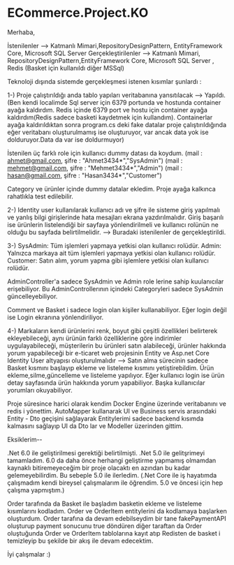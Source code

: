 # ECommerce.Project.KO

Merhaba,

İstenilenler --> Katmanlı Mimari,RepositoryDesignPattern, EntityFramework Core, Microsoft SQL Server
Gerçekleştirilenler --> Katmanlı Mimari, RepositoryDesignPattern,EntityFramework Core, Microsoft SQL Server , Redis (Basket için kullanıldı diğer MSSql)

Teknoloji dışında sistemde gerçekleşmesi istenen kısımlar şunlardı :

1-)
Proje çalıştırıldığı anda tablo yapıları veritabanına yansıtılacak --> Yapıldı. (Ben kendi localimde Sql server için 6379 portunda 
ve hostunda container ayağa kaldırdım. Redis içinde 6379 port ve hostu için container ayağa kaldırdım(Redis sadece basketi kaydetmek için kullandım).
Containerlar ayağa kaldırıldıktan sonra program.cs deki fake datalar proje çalıştırıldığında eğer veritabanı oluşturulmamış ise oluşturuyor,
var ancak data yok ise dolduruyor.Data da var ise doldurmuyor)

İstenilen üç farklı role için kullanıcı dummy datası da koydum.
(mail : ahmet@gmail.com, şifre : "Ahmet3434*","SysAdmin")
(mail : mehmet@gmail.com, şifre : "Mehmet3434*","Admin")
(mail : hasan@gmail.com, şifre : "Hasan3434*","Customer")

Category ve ürünler içinde dummy datalar ekledim. Proje ayağa kalkınca rahatlıkla test edilebilir.

2-)
Identity user kullanılarak kullanıcı adı ve şifre ile sisteme giriş yapılmalı ve yanlış bilgi
girişlerinde hata mesajları ekrana yazdırılmalıdır. Giriş başarılı ise ürünlerin listelendiği bir
sayfaya yönlendirilmeli ve kullanıcı rolünün ne olduğu bu sayfada belirtilmelidir.  --> Buradaki istenilenler de gerçekleştirildi.

3-)
SysAdmin: Tüm işlemleri yapmaya yetkisi olan kullanıcı rolüdür.
Admin: Yalnızca markaya ait tüm işlemleri yapmaya yetkisi olan kullanıcı rolüdür.
Customer: Satın alım, yorum yapma gibi işlemlere yetkisi olan kullanıcı rolüdür.

AdminController'a sadece SysAdmin ve Admin role lerine sahip kuulanıcılar erişebiliyor. Bu AdminControllerının içindeki
Categoryleri sadece SysAdmin güncelleyebiliyor.


Comment ve Basket i sadece login olan kişiler kullanabiliyor. Eğer login değil ise Login ekranına yönlendiriliyor.

4-) Markaların kendi ürünlerini renk, boyut gibi çeşitli özellikleri belirterek ekleyebileceği, aynı
ürünün farklı özelliklerine göre indirimler uygulayabileceği, müşterilerin bu ürünleri satın
alabileceği, ürünler hakkında yorum yapabileceği bir e-ticaret web projesinin Entity ve Asp.net
Core Identity User altyapısı oluşturulmalıdır --> Satın alma sürecinin sadece Basket kısmını başlayıp ekleme ve listeleme kısmını yetiştirebildim.
Ürün ekleme,silme,güncelleme ve listeleme yapılıyor. Eğer kullanıcı login ise ürün detay sayfasında ürün hakkında yorum yapabiliyor. Başka kullanıcılar yorumları 
okuyabiliyor.


Proje süresince harici olarak kendim Docker Engine üzerinde veritabanını ve redis i yönettim. AutoMapper kullanarak UI ve Business servis arasındaki
Entity - Dto geçişini sağlayarak Entitylerimi sadece backend kısımda kalmasını sağlayıp UI da Dto lar ve Modeller üzerinden gittim.

Eksiklerim--

.Net 6.0 ile geliştirilmesi gerektiği belirtilmişti. .Net 5.0 ile gelitşrimeyi tamamladım. 6.0 da daha önce herhangi geliştirme yapmamış olmamdan kaynaklı
bitiremeyeceğim bir proje olacaktı en azından bu kadar gelemeyebilirdim. Bu sebeple 5.0 ile ilerledim.
(.Net Core ile iş hayatımda çalışmadım kendi bireysel çalışmalarım ile öğrendim. 5.0 ve öncesi için hep çalışma yapmıştım.)
 
 Order tarafında da Basket ile başladım basketin ekleme ve listeleme kısımlarını kodladım. Order ve OrderItem entitylerini da kodlamaya başlarken oluşturdum.
 Order tarafına da devam edebilseydim bir tane fakePaymentAPI oluşturup payment sonucunu true döndüren diğer taraftan da Order oluştuğunda Order ve 
 OrderItem tablolarına kayıt atıp Redisten de basket i temizleyip bu şekilde bir akış ile devam edecektim.
 
 İyi çalışmalar :)
 






